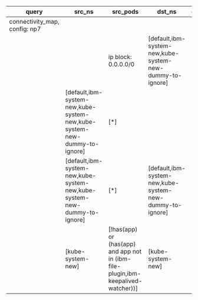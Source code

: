 |query|src_ns|src_pods|dst_ns|dst_pods|connection|
|---|---|---|---|---|---|
|connectivity_map, config: np7||||||
|||ip block: 0.0.0.0/0|[default,ibm-system-new,kube-system-new-dummy-to-ignore]|[*]|All connections|
||[default,ibm-system-new,kube-system-new,kube-system-new-dummy-to-ignore]|[*]||ip block: 0.0.0.0/0|All connections|
||[default,ibm-system-new,kube-system-new,kube-system-new-dummy-to-ignore]|[*]|[default,ibm-system-new,kube-system-new-dummy-to-ignore]|[*]|All connections|
||[kube-system-new]|[!has(app) or (has(app) and app not in (ibm-file-plugin,ibm-keepalived-watcher))]|[kube-system-new]|[*]|All connections|


